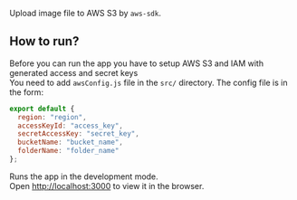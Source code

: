 Upload image file to AWS S3 by `aws-sdk`.

## How to run?
Before you can run the app you have to setup AWS S3 and IAM with generated access and secret keys<br>
You need to add `awsConfig.js` file in the `src/` directory.
The config file is in the form:

```javascript
export default {
  region: "region",
  accessKeyId: "access_key",
  secretAccessKey: "secret_key",
  bucketName: "bucket_name",
  folderName: "folder_name"
};
```

Runs the app in the development mode.<br>
Open [http://localhost:3000](http://localhost:3000) to view it in the browser.
